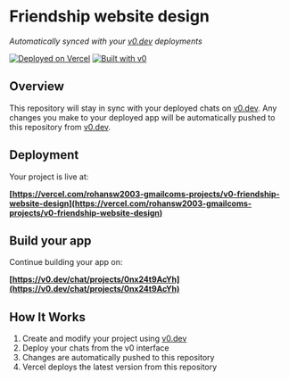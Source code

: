 # Friendship website design

*Automatically synced with your [v0.dev](https://v0.dev) deployments*

[![Deployed on Vercel](https://img.shields.io/badge/Deployed%20on-Vercel-black?style=for-the-badge&logo=vercel)](https://vercel.com/rohansw2003-gmailcoms-projects/v0-friendship-website-design)
[![Built with v0](https://img.shields.io/badge/Built%20with-v0.dev-black?style=for-the-badge)](https://v0.dev/chat/projects/0nx24t9AcYh)

## Overview

This repository will stay in sync with your deployed chats on [v0.dev](https://v0.dev).
Any changes you make to your deployed app will be automatically pushed to this repository from [v0.dev](https://v0.dev).

## Deployment

Your project is live at:

**[https://vercel.com/rohansw2003-gmailcoms-projects/v0-friendship-website-design](https://vercel.com/rohansw2003-gmailcoms-projects/v0-friendship-website-design)**

## Build your app

Continue building your app on:

**[https://v0.dev/chat/projects/0nx24t9AcYh](https://v0.dev/chat/projects/0nx24t9AcYh)**

## How It Works

1. Create and modify your project using [v0.dev](https://v0.dev)
2. Deploy your chats from the v0 interface
3. Changes are automatically pushed to this repository
4. Vercel deploys the latest version from this repository